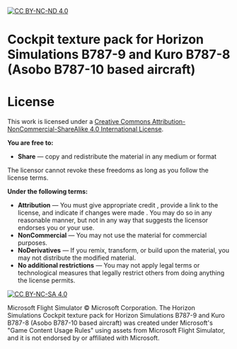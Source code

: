 [![CC BY-NC-ND 4.0][cc-by-nc-nd-shield]][cc-by-nc-nd]
# Cockpit texture pack for Horizon Simulations B787-9 and Kuro B787-8 (Asobo B787-10 based aircraft)



# License

This work is licensed under a
[Creative Commons Attribution-NonCommercial-ShareAlike 4.0 International License][cc-by-nc-nd].

**You are free to:**
- **Share** — copy and redistribute the material in any medium or format 

The licensor cannot revoke these freedoms as long as you follow the license terms. 

**Under the following terms:**

- **Attribution** — You must give appropriate credit , provide a link to the license, and indicate if changes were made . You may do so in any reasonable manner, but not in any way that suggests the licensor endorses you or your use. 
- **NonCommercial** — You may not use the material for commercial purposes.
- **NoDerivatives** — If you remix, transform, or build upon the material, you may not distribute the modified material.
- **No additional restrictions** — You may not apply legal terms or technological measures that legally restrict others from doing anything the license permits.

[![CC BY-NC-SA 4.0][cc-by-nc-nd-image]][cc-by-nc-nd]

[cc-by-nc-nd]: http://creativecommons.org/licenses/by-nc-nd/4.0/
[cc-by-nc-nd-image]: https://licensebuttons.net/l/by-nc-nd/4.0/88x31.png
[cc-by-nc-nd-shield]: https://img.shields.io/badge/License-CC%20BY--NC--ND%204.0-lightgrey.svg

Microsoft Flight Simulator © Microsoft Corporation. The Horizon Simulations Cockpit texture pack for Horizon Simulations B787-9 and Kuro B787-8 (Asobo B787-10 based aircraft) was created under Microsoft's "Game Content Usage Rules" using assets from Microsoft Flight Simulator, and it is not endorsed by or affiliated with Microsoft.